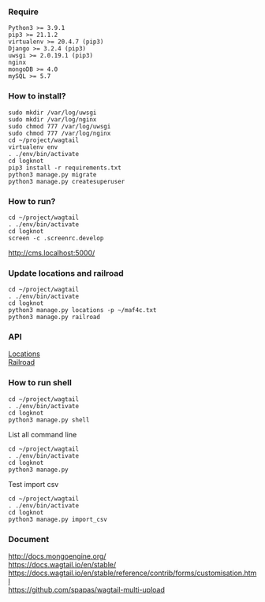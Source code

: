 ### Require

```
Python3 >= 3.9.1
pip3 >= 21.1.2
virtualenv >= 20.4.7 (pip3)
Django >= 3.2.4 (pip3)
uwsgi >= 2.0.19.1 (pip3)
nginx
mongoDB >= 4.0
mySQL >= 5.7
```


### How to install?

```
sudo mkdir /var/log/uwsgi
sudo mkdir /var/log/nginx
sudo chmod 777 /var/log/uwsgi
sudo chmod 777 /var/log/nginx
cd ~/project/wagtail
virtualenv env
. ./env/bin/activate
cd logknot
pip3 install -r requirements.txt
python3 manage.py migrate
python3 manage.py createsuperuser
```



### How to run?

```
cd ~/project/wagtail
. ./env/bin/activate
cd logknot
screen -c .screenrc.develop
````
http://cms.localhost:5000/


### Update locations and railroad

```
cd ~/project/wagtail
. ./env/bin/activate
cd logknot
python3 manage.py locations -p ~/maf4c.txt
python3 manage.py railroad

```

### API

<a href="http://cms.localhost:5000/api/locations/%E6%9D%B1%E4%BA%AC%E9%83%BD/%E7%B7%B4%E9%A6%AC%E5%8C%BA/%E4%B8%AD%E6%9D%91%E5%8C%97/">Locations</a><br>
<a href="http://cms.localhost:5000/api/railroad/%E6%9D%B1%E4%BA%AC%E9%83%BD/%E6%88%90%E7%94%B0%E3%82%B9%E3%82%AB%E3%82%A4%E3%82%A2%E3%82%AF%E3%82%BB%E3%82%B9/">Railroad</a>


### How to run shell

```
cd ~/project/wagtail
. ./env/bin/activate
cd logknot
python3 manage.py shell

```

List all command line
```
cd ~/project/wagtail
. ./env/bin/activate
cd logknot
python3 manage.py

```

Test import csv

```
cd ~/project/wagtail
. ./env/bin/activate
cd logknot
python3 manage.py import_csv

```



### Document
http://docs.mongoengine.org/ <br>
https://docs.wagtail.io/en/stable/ <br>
https://docs.wagtail.io/en/stable/reference/contrib/forms/customisation.html <br>
https://github.com/spapas/wagtail-multi-upload <br>
